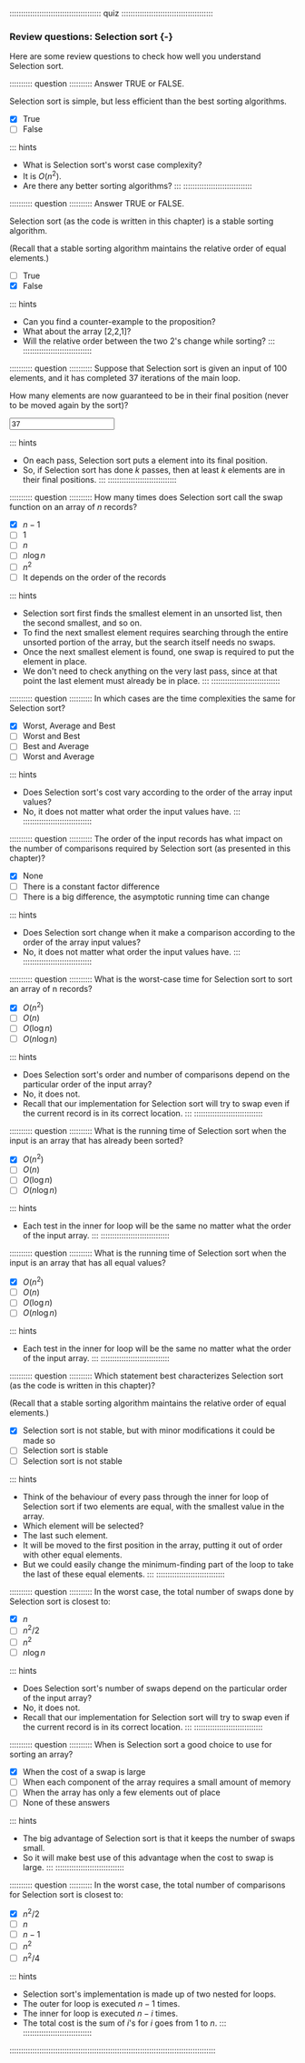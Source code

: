
:::::::::::::::::::::::::::::::::::::::: quiz ::::::::::::::::::::::::::::::::::::::::
### Review questions: Selection sort {-}

Here are some review questions to check how well you understand Selection sort.


:::::::::: question ::::::::::
Answer TRUE or FALSE.

Selection sort is simple, but less efficient than the best sorting algorithms.

- [x] True
- [ ] False

::: hints
- What is Selection sort's worst case complexity?
- It is $O(n^2)$.
- Are there any better sorting algorithms?
:::
::::::::::::::::::::::::::::::



:::::::::: question ::::::::::
Answer TRUE or FALSE.

Selection sort (as the code is written in this chapter) is a stable sorting algorithm.

(Recall that a stable sorting algorithm maintains the relative order of equal elements.)

- [ ] True
- [x] False

::: hints
- Can you find a counter-example to the proposition?
- What about the array [2,2,1]?
- Will the relative order between the two 2's change while sorting?
:::
::::::::::::::::::::::::::::::



:::::::::: question ::::::::::
Suppose that Selection sort is given an input of 100 elements,
and it has completed 37 iterations of the main loop.

How many elements are now guaranteed to be in their final
position (never to be moved again by the sort)?

<input type="text" value="37"/>

::: hints
- On each pass, Selection sort puts a element into its final position.
- So, if Selection sort has done $k$ passes, then at least $k$ elements are in their final positions.
:::
::::::::::::::::::::::::::::::



:::::::::: question ::::::::::
How many times does Selection sort call the swap function on an array of $n$ records?

- [x] $n-1$
- [ ] $1$
- [ ] $n$
- [ ] $n \log n$
- [ ] $n^2$
- [ ] It depends on the order of the records

::: hints
- Selection sort first finds the smallest element in an
unsorted list, then the second smallest, and so on.
- To find the next smallest element requires searching
through the entire unsorted portion of the array, but the
search itself needs no swaps.
- Once the next smallest element is found, one swap is
required to put the element in place.
- We don't need to check anything on the very last pass,
since at that point the last element
must already be in place.
:::
::::::::::::::::::::::::::::::



:::::::::: question ::::::::::
In which cases are the time complexities the same for Selection sort?

- [x] Worst, Average and Best
- [ ] Worst and Best
- [ ] Best and Average
- [ ] Worst and Average

::: hints
- Does Selection sort's cost vary according to the order of the array input values?
- No, it does not matter what order the input values have.
:::
::::::::::::::::::::::::::::::



:::::::::: question ::::::::::
The order of the input records has what
impact on the number of comparisons required by Selection sort
(as presented in this chapter)?

- [x] None
- [ ] There is a constant factor difference
- [ ] There is a big difference, the asymptotic running time can change

::: hints
- Does Selection sort change when it make a comparison according to the order of the array input values?
- No, it does not matter what order the input values have.
:::
::::::::::::::::::::::::::::::



:::::::::: question ::::::::::
What is the worst-case time for Selection sort to sort an array of n records?

- [x] $O(n^2)$
- [ ] $O(n)$
- [ ] $O(\log n)$
- [ ] $O(n \log n)$

::: hints
- Does Selection sort's order and number of comparisons depend on the particular order of the input array?
- No, it does not.
- Recall that our implementation for Selection sort will
try to swap even if the current record is in its correct location.
:::
::::::::::::::::::::::::::::::



:::::::::: question ::::::::::
What is the running time of Selection sort
when the input is an array that has already been sorted?

- [x] $O(n^2)$
- [ ] $O(n)$
- [ ] $O(\log n)$
- [ ] $O(n \log n)$

::: hints
- Each test in the inner for loop will be the same no
matter what the order of the input array.
:::
::::::::::::::::::::::::::::::



:::::::::: question ::::::::::
What is the running time of Selection sort
when the input is an array that has all equal values?

- [x] $O(n^2)$
- [ ] $O(n)$
- [ ] $O(\log n)$
- [ ] $O(n \log n)$

::: hints
- Each test in the inner for loop will be the same no
matter what the order of the input array.
:::
::::::::::::::::::::::::::::::



:::::::::: question ::::::::::
Which statement best characterizes
Selection sort (as the code is written in this chapter)?

(Recall that a stable sorting algorithm maintains the relative order of equal elements.)

- [x] Selection sort is not stable, but with
minor modifications it could be made so
- [ ] Selection sort is stable
- [ ] Selection sort is not stable

::: hints
- Think of the behaviour of every pass through the inner
for loop of Selection sort if two elements are equal, with
the smallest value in the array.
- Which element will be selected?
- The last such element.
- It will be moved to the first position in the array, putting
it out of order with other equal elements.
- But we could easily change the minimum-finding part of the
loop to take the last of these equal elements.
:::
::::::::::::::::::::::::::::::



:::::::::: question ::::::::::
In the worst case, the total number of swaps done by Selection sort is closest to:

- [x] $n$
- [ ] $n^2/2$
- [ ] $n^2$
- [ ] $n \log n$

::: hints
- Does Selection sort's number of swaps depend on the particular order of the input array?
- No, it does not.
- Recall that our implementation for Selection sort will
try to swap even if the current record is in its correct location.
:::
::::::::::::::::::::::::::::::



:::::::::: question ::::::::::
When is Selection sort a good choice to use for sorting an array?

- [x] When the cost of a swap is large
- [ ] When each component of the array requires a small amount of memory
- [ ] When the array has only a few elements out of place
- [ ] None of these answers

::: hints
- The big advantage of Selection sort is that it keeps the number of swaps small.
- So it will make best use of this advantage when the cost to swap is large.
:::
::::::::::::::::::::::::::::::



:::::::::: question ::::::::::
In the worst case, the total number of comparisons for Selection sort is closest to:

- [x] $n^2/2$
- [ ] $n$
- [ ] $n-1$
- [ ] $n^2$
- [ ] $n^2/4$

::: hints
- Selection sort's implementation is made up of two nested for loops.
- The outer for loop is executed $n-1$ times.
- The inner for loop is executed $n-i$ times.
- The total cost is the sum of $i$'s for $i$ goes from 1 to $n$.
:::
::::::::::::::::::::::::::::::

::::::::::::::::::::::::::::::::::::::::::::::::::::::::::::::::::::::::::::::::::::::::::

